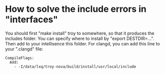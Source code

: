 # How to solve the include errors in "interfaces"

You should first "make install" troy to somewhere, so that it produces the includes folder. You can specify where to install by "export DESTDIR=...". Then add to your intellisence this folder.
For clangd, you can add this line to your ".clangd" file:
```
CompileFlags:
  Add: 
    - -I/data/lxq/troy-nova/build/install/usr/local/include
```